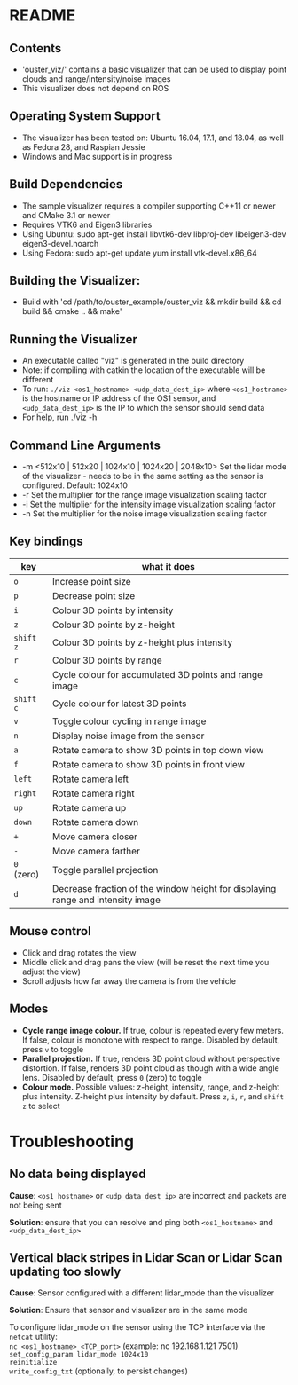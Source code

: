 # README

## Contents
* 'ouster_viz/' contains a basic visualizer that can be used to display point clouds and range/intensity/noise images
*  This visualizer does not depend on ROS

## Operating System Support
* The visualizer has been tested on: Ubuntu 16.04, 17.1, and 18.04, as well as Fedora 28, and Raspian Jessie
* Windows and Mac support is in progress

## Build Dependencies
* The sample visualizer requires a compiler supporting C++11 or newer and CMake 3.1 or newer
* Requires VTK6 and Eigen3 libraries
* Using Ubuntu: sudo apt-get install libvtk6-dev libproj-dev libeigen3-dev eigen3-devel.noarch
* Using Fedora: sudo apt-get update yum install vtk-devel.x86_64

## Building the Visualizer:
* Build with 'cd /path/to/ouster_example/ouster_viz && mkdir build && cd build && cmake .. && make'

## Running the Visualizer
* An executable called "viz" is generated in the build directory
* Note: if compiling with catkin the location of the executable will be different
* To run: `./viz <os1_hostname> <udp_data_dest_ip>` where `<os1_hostname>` is the hostname or IP address of the OS1 sensor, and `<udp_data_dest_ip>` is the IP to which the sensor should send data
* For help, run ./viz -h

## Command Line Arguments
* -m  <512x10 | 512x20 | 1024x10 | 1024x20 | 2048x10> Set the lidar mode of the visualizer - needs to be in the same setting as the sensor is configured. Default: 1024x10
* -r <float>  Set the multiplier for the range image visualization scaling factor
* -i <float> Set the multiplier for the intensity image visualization scaling factor
* -n <float> Set the multiplier for the noise image visualization scaling factor

## Key bindings

| key | what it does |
| ---| ---------|
| `o` | Increase point size |
| `p` | Decrease point size |
| `i` | Colour 3D points by intensity |
| `z` | Colour 3D points by z-height |
| `shift z` | Colour 3D points by z-height plus intensity |
| `r` | Colour 3D points by range |
| `c` | Cycle colour for accumulated 3D points and range image |
| `shift c` | Cycle colour for latest 3D points |
| `v` | Toggle colour cycling in range image |
| `n` | Display noise image from the sensor|
| `a` | Rotate camera to show 3D points in top down view |
| `f` | Rotate camera to show 3D points in front view |
| `left` | Rotate camera left |
| `right` | Rotate camera right |
| `up` | Rotate camera up |
| `down` | Rotate camera down |
| `+` | Move camera closer |
| `-` | Move camera farther |
| `0` (zero) | Toggle parallel projection |
| `d` | Decrease fraction of the window height for displaying range and intensity image |

## Mouse control

* Click and drag rotates the view
* Middle click and drag pans the view (will be reset the next time you adjust the view)
* Scroll adjusts how far away the camera is from the vehicle

## Modes

* **Cycle range image colour.** If true, colour is repeated every few meters. If false, colour is monotone with respect to range. Disabled by default, press `v` to toggle
* **Parallel projection.** If true, renders 3D point cloud without perspective distortion. If false, renders 3D point cloud as though with a wide angle lens. Disabled by default, press `0` (zero) to toggle
* **Colour mode.** Possible values: z-height, intensity, range, and z-height plus intensity. Z-height plus intensity by default. Press `z`, `i`, `r`, and `shift z` to select

# Troubleshooting

## No data being displayed

**Cause**: `<os1_hostname>` or `<udp_data_dest_ip>` are incorrect and packets are not being sent

**Solution**: ensure that you can resolve and ping both `<os1_hostname>` and `<udp_data_dest_ip>`

## Vertical black stripes in Lidar Scan or Lidar Scan updating too slowly

**Cause**: Sensor configured with a different lidar_mode than the visualizer

**Solution**: Ensure that sensor and visualizer are in the same mode

To configure lidar_mode on the sensor using the TCP interface via the `netcat` utility:  
    `nc <os1_hostname> <TCP_port>` (example: nc 192.168.1.121 7501)  
    `set_config_param lidar_mode 1024x10`  
    `reinitialize`  
    `write_config_txt` (optionally, to persist changes)

